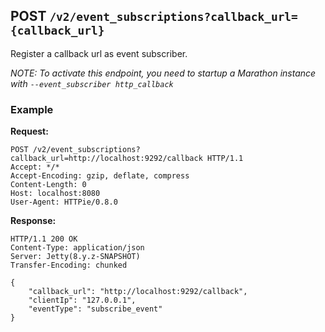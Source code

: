 ## POST `/v2/event_subscriptions?callback_url={callback_url}`

Register a callback url as event subscriber.

_NOTE: To activate this endpoint, you need to startup a Marathon instance with `--event_subscriber http_callback`_

### Example

**Request:**


```
POST /v2/event_subscriptions?callback_url=http://localhost:9292/callback HTTP/1.1
Accept: */*
Accept-Encoding: gzip, deflate, compress
Content-Length: 0
Host: localhost:8080
User-Agent: HTTPie/0.8.0
```

**Response:**


```
HTTP/1.1 200 OK
Content-Type: application/json
Server: Jetty(8.y.z-SNAPSHOT)
Transfer-Encoding: chunked

{
    "callback_url": "http://localhost:9292/callback",
    "clientIp": "127.0.0.1",
    "eventType": "subscribe_event"
}
```